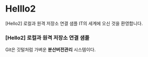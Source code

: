 # Helllo2
[Hello2] 로컬과 원격 저장소 연결 샘플
IT의 세계에 오신 것을 환영합니다.
### [Hello2] 로컬과 원격 저장소 연결 샘플

Git은 깃털처럼 가벼운 **분산버전관리** 시스템이다.

